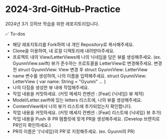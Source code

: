 # 2024-3rd-GitHub-Practice
2024년 3기 깃허브 학습을 위한 레포지토리입니다.

✅ To-dos
 - 해당 레포지토리를 Fork하여 내 개인 Repository로 복사해주세요.
 - Clone을 이용하여, 내 로컬 디렉토리에 내려받아주세요.
-  프로젝트 내의 View/LetterViews에 나의 닉네임을 담은 뷰를 생성해주세요. (ex. GyunniView.swift)
 뷰가 준수하는 프로토콜을 LetterView로 변경해주세요.
변경 전
struct GyunniView: View
변경 후
struct GyunniView: LetterView
 - name 변수를 생성하여, 나의 이름을 입력해주세요.
struct GyunniView: LetterView {
  var name: String = "Gyunni"
...
}
 - 나의 다짐을 생성한 뷰 내에 작업해주세요.
 - 작업 내용을 커밋하세요. (커밋 메세지 컨벤션 : [Feat] {닉네임} 뷰 제작)
 - Model/Letter.swift에 있는 letters 리스트에, 나의 뷰를 생성해주세요.
 - ContentView에서 나의 뷰가 리스트에 추가되었는지 확인합니다.
 - 작업 내용을 커밋하세요. (커밋 메세지 컨벤션 : [Feat] 리스트에 {닉네임} 뷰 추가)
 - 작업 내용을 Push 후 PR 템플릿에 맞게 PR을 생성해주세요. (Develop 브랜치로 PR인지 확인하세요.)
 - PR의 이름은 '{닉네임}의 PR'로 지정해주세요. (ex. Gyunni의 PR)
